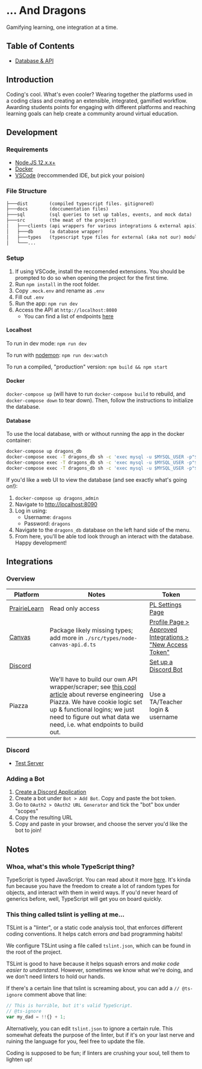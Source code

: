 # ... And Dragons

Gamifying learning, one integration at a time.

## Table of Contents

- [Database & API](./docs/ARCHITECTURE.md)

## Introduction

Coding's cool. What's even cooler? Wearing together the platforms used in a coding class and creating an extensible, integrated, gamified workflow. Awarding students points for engaging with different platforms and reaching learning goals can help create a community around virtual education.

## Development

### Requirements

- [Node.JS 12.x.x+](https://nodejs.org/en/download/)
- [Docker](https://docs.docker.com/engine/install/)
- [VSCode](https://code.visualstudio.com/download) (reccommended IDE, but pick your poision)

### File Structure

```txt
├───dist        (compiled typescript files. gitignored)
├───docs        (doccumentation files)
├───sql         (sql queries to set up tables, events, and mock data)
├───src         (the meat of the project)
│   ├───clients (api wrappers for various integrations & external apis)
│   ├───db      (a database wrapper)
│   ├───types   (typescript type files for external (aka not our) modules)
│   └───...
```

### Setup

1. If using VSCode, install the reccomended extensions. You should be prompted to do so when opening the project for the first time.
2. Run `npm install` in the root folder.
3. Copy `.mock.env` and rename as `.env`
4. Fill out `.env`
5. Run the app: `npm run dev`
6. Access the API at `http://localhost:8080`
   - You can find a list of endpoints [here](./docs/ARCHITECTURE.md#api)

#### Localhost

To run in dev mode: `npm run dev`

To run with [nodemon](https://nodemon.io/): `npm run dev:watch`

To run a compiled, "production" version: `npm build && npm start`

#### Docker

`docker-compose up` (will have to run `docker-compose build` to rebuild, and `docker-compose down` to tear down). Then, follow the instructions to initialize the database.

#### Database

To use the local database, with or without running the app in the docker container:

```bash
docker-compose up dragons_db
docker-compose exec -T dragons_db sh -c 'exec mysql -u $MYSQL_USER -p"$MYSQL_PASSWORD" -D $MYSQL_DATABASE' < ./sql/tables.sql
docker-compose exec -T dragons_db sh -c 'exec mysql -u $MYSQL_USER -p"$MYSQL_PASSWORD" -D $MYSQL_DATABASE' < ./sql/events.sql
docker-compose exec -T dragons_db sh -c 'exec mysql -u $MYSQL_USER -p"$MYSQL_PASSWORD" -D $MYSQL_DATABASE' < ./sql/mocks.sql
```

If you'd like a web UI to view the database (and see exactly what's going on!):

1. `docker-compose up dragons_admin`
2. Navigate to <http://localhost:8090>
3. Log in using:
   - Username: `dragons`
   - Password: `dragons`
4. Navigate to the `dragons_db` database on the left hand side of the menu.
5. From here, you'll be able tod look through an interact with the database. Happy development!

## Integrations

### Overview

| Platform                                                           | Notes                                                                                                                                                                                                                                                                                                 | Token                                                                                               |
| ------------------------------------------------------------------ | ----------------------------------------------------------------------------------------------------------------------------------------------------------------------------------------------------------------------------------------------------------------------------------------------------- | --------------------------------------------------------------------------------------------------- |
| [PrairieLearn](https://prairielearn.readthedocs.io/en/latest/api/) | Read only access                                                                                                                                                                                                                                                                                      | [PL Settings Page](https://ca.prairielearn.org/pl/settings)                                         |
| [Canvas](https://canvas.instructure.com/doc/api/)                  | Package likely missing types; add more in `./src/types/node-canvas-api.d.ts`                                                                                                                                                                                                                          | [Profile Page > Approved Integrations > "New Access Token"](https://canvas.ubc.ca/profile/settings) |
| [Discord](https://discordjs.guide/)                                |                                                                                                                                                                                                                                                                                                       | [Set up a Discord Bot](https://discordjs.guide/preparations/setting-up-a-bot-application.html)      |
| Piazza                                                             | We'll have to build our own API wrapper/scraper; see [this cool article](https://hfaran.me/posts/reverse-engineering-piazzas-api/) about reverse engineering Piazza. We have cookie logic set up & functional logins; we just need to figure out what data we need, i.e. what endpoints to build out. | Use a TA/Teacher login & username                                                                   |

### Discord

- [Test Server](https://discord.gg/Fk3tk3n)

### Adding a Bot

1. [Create a Discord Application](https://discord.com/developers/applications)
2. Create a bot under `Bot > Add Bot`. Copy and paste the bot token.
3. Go to `OAuth2 > OAuth2 URL Generator` and tick the "bot" box under "scopes"
4. Copy the resulting URL
5. Copy and paste in your browser, and choose the server you'd like the bot to join!

## Notes

### Whoa, what's this whole TypeScript thing?

TypeScript is typed JavaScript. You can read about it more [here](https://www.typescriptlang.org/docs/handbook/typescript-in-5-minutes.html). It's kinda fun because you have the freedom to create a lot of random types for objects, and interact with them in weird ways. If you'd never heard of generics before, well, TypeScript will get you on board quickly.

### This thing called tslint is yelling at me...

TSLint is a "linter", or a static code analysis tool, that enforces different coding conventions. It helps catch errors _and_ bad programming habits!

We configure TSLint using a file called `tslint.json`, which can be found in the root of the project.

TSLint is good to have because it helps squash errors and _make code easier to understand_. However, sometimes we know what we're doing, and we don't need linters to hold our hands.

If there's a certain line that tslint is screaming about, you can add a `// @ts-ignore` comment above that line:

```ts
// This is horrible, but it's valid TypeScript.
// @ts-ignore
var my_dad = !!{} + 1;
```

Alternatively, you can edit `tslint.json` to ignore a certain rule. This somewhat defeats the purpose of the linter, but if it's on your last nerve and ruining the language for you, feel free to update the file.

Coding is supposed to be fun; if linters are crushing your soul, tell them to lighten up!
